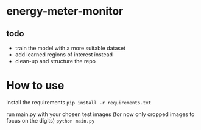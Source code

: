 # energy-meter-monitor

## todo
- train the model with a more suitable dataset
- add learned regions of interest instead
- clean-up and structure the repo

# How to use
install the requirements
`pip install -r requirements.txt`

run main.py with your chosen test images (for now only cropped images to focus on the digits)
`python main.py`

